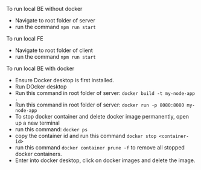 To run local BE without docker
- Navigate to root folder of server
- run the command `npm run start`

To run local FE
- Navigate to root folder of client 
- run the command `npm run start`

To run local BE with docker 
- Ensure Docker desktop is first installed. 
- Run DOcker desktop
- Run this command in root folder of server: `docker build -t my-node-app .`
- Run this command in root folder of server: `docker run -p 8080:8080 my-node-app`
- To stop docker container and delete docker image permanently, open up a new terminal 
- run this command: `docker ps` 
- copy the container id and run this command `docker stop <container-id>`
- run this command `docker container prune -f` to remove all stopped docker containers. 
- Enter into docker desktop, click on docker images and delete the image. 
